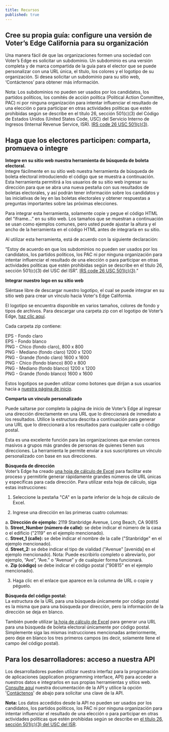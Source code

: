 ```yaml
---
title: Recursos
published: true
---
```

<a id="create-guide"></a>
## Cree su propia guía: configure una versión de Voter’s Edge California para su organización  

Una manera fácil de que las organizaciones formen una sociedad con Voter’s Edge es solicitar un subdominio. Un subdominio es una versión completa y de marca compartida de la guía para el elector que se puede personalizar con una URL única, el título, los colores y el logotipo de su organización. Si desea solicitar un subdominio para su sitio web, ‘Contáctenos’ para obtener más información.  

Nota: Los subdominios no pueden ser usados por los candidatos, los partidos políticos, los comités de acción política (Political Action Committee, PAC) ni por ninguna organización para intentar influenciar el resultado de una elección o para participar en otras actividades políticas que estén prohibidas según se describe en el título 26, sección 501(c)(3) del Código de Estados Unidos (United States Code, USC) del Servicio Interno de Ingresos (Internal Revenue Service, ISR). [IRS code 26 USC 501(c)(3)](http://1.usa.gov/1lvMCT3).  

<a id="engage-voters"></a>
## Haga que los electores participen: comparta, promueva o integre  

**Integre en su sitio web nuestra herramienta de búsqueda de boleta electoral.**  
Integre fácilmente en su sitio web nuestra herramienta de búsqueda de boleta electoral introduciendo el código que se muestra a continuación. Esta herramienta permitirá a los usuarios de su sitio web ingresar su dirección para que se abra una nueva pestaña con sus resultados de boletas electorales, y así podrán tener información sobre los candidatos y las iniciativas de ley en las boletas electorales y obtener respuestas a preguntas importantes sobre las próximas elecciones.  

Para integrar esta herramienta, solamente copie y pegue el código HTML del “iframe...” en su sitio web. Los tamaños que se muestran a continuación se usan como ejemplos comunes, pero usted puede ajustar la altura y el ancho de la herramienta en el código HTML antes de integrarla en su sitio.  

Al utilizar esta herramienta, está de acuerdo con la siguiente declaración:  

“Estoy de acuerdo en que los subdominios no pueden ser usados por los candidatos, los partidos políticos, los PAC ni por ninguna organización para intentar influenciar el resultado de una elección o para participar en otras actividades políticas que estén prohibidas según se describe en el título 26, sección 501(c)(3) del USC del ISR”. [IRS code 26 USC 501(c)(3)](http://1.usa.gov/1lvMCT3).”  

<div id="address-widgets"></div>

**Integrar nuestro logo en su sitio web**  

Siéntase libre de descargar nuestro logotipo, el cual se puede integrar en su sitio web para crear un vínculo hacia Voter's Edge California.  

El logotipo se encuentra disponible en varios tamaños, colores de fondo y tipos de archivos. Para descargar una carpeta zip con el logotipo de Voter’s Edge, [haz clic aquí](https://s3-us-west-2.amazonaws.com/ve-resources/Voter%27s+Edge+California.zip).  

Cada carpeta zip contiene:

EPS - Fondo claro  
EPS - Fondo blanco  
PNG - Chico (fondo claro), 800 x 800  
PNG - Mediano (fondo claro) 1200 x 1200  
PNG - Grande (fondo claro) 1600 x 1600  
PNG - Chico (fondo blanco) 800 x 800  
PNG - Mediano (fondo blanco) 1200 x 1200  
PNG - Grande (fondo blanco) 1600 x 1600  

Estos logotipos se pueden utilizar como botones que dirijan a sus usuarios hacia a [nuestra página de inicio](http://votersedge.org/en/ca).  

**Comparta un vínculo personalizado**  

Puede saltarse por completo la página de inicio de Voter’s Edge al ingresar una dirección directamente en una URL que lo direccionará de inmediato a los resultados. Utilice la estructura descrita a continuación para generar una URL que lo direccionará a los resultados para cualquier calle o código postal.  

Esta es una excelente función para las organizaciones que envían correos masivos a grupos más grandes de personas de quienes tienen sus direcciones. La herramienta le permite enviar a sus suscriptores un vínculo personalizado con base en sus direcciones.  

**Búsqueda de dirección**  
Voter’s Edge ha creado [una hoja de cálculo de Excel](https://s3-us-west-2.amazonaws.com/ve-resources/URL-Address+Tool.xlsx) para facilitar este proceso y permitirle generar rápidamente grandes números de URL únicas y específicas para cada dirección. Para utilizar esta hoja de cálculo, siga estas instrucciones:  

 1. Seleccione la pestaña "CA" en la parte inferior de la hoja de cálculo de Excel. 
 
 2. Ingrese una dirección en las primeras cuatro columnas:  

  a. **Dirección de ejemplo:** 2119 Stanbridge Avenue, Long Beach, CA 90815  
  b. **Street_Number (número de calle):** se debe indicar el número de la casa o el edificio ("2119" en el ejemplo mencionado).  
  c. **Street_1 (calle):** se debe indicar el nombre de la calle ("Stanbridge" en el ejemplo mencionado).  
  d. **Street_2:** se debe indicar el tipo de vialidad ("Avenue" [avenida] en el ejemplo mencionado). Nota: Puede escribirlo completo o abreviarlo, por ejemplo, “Ave”, “Ave.” o “Avenue” y de cualquier forma funcionará.  
  e. **Zip (código)** se debe indicar el código postal ("90815" en el ejemplo mencionado).  
  
 3. Haga clic en el enlace que aparece en la columna de URL o copie y péguelo.

**Búsqueda del código postal:**  
La estructura de la URL para una búsqueda únicamente por código postal es la misma que para una búsqueda por dirección, pero la información de la dirección se deja en blanco.  

También puede utilizar [la hoja de cálculo de Excel](https://s3-us-west-2.amazonaws.com/ve-resources/URL-Address+Tool.xlsx) para generar una URL para una búsqueda de boleta electoral únicamente por código postal. Simplemente siga las mismas instrucciones mencionadas anteriormente, pero deje en blanco los tres primeros campos (es decir, solamente llene el campo del código postal).  

<a id="developers"></a>
## Para los desarrolladores: acceso a nuestra API  

Los desarrolladores pueden utilizar nuestra interfaz para la programación de aplicaciones (application programming interface, API) para acceder a nuestros datos e integrarlos en sus propias herramientas y sitios web. [Consulte aquí](https://gist.github.com/maplight/3ed07b3e51f3f4b9f66f1fc596d3e572) nuestra documentación de la API y utilice la opción '[Contáctenos](http://votersedge.org/en/ca/feedback)' de abajo para solicitar una clave de la API.  

**Nota:** Los datos accedidos desde la API no pueden ser usados por los candidatos, los partidos políticos, los PAC ni por ninguna organización para intentar influenciar el resultado de una elección o para participar en otras actividades políticas que estén prohibidas según se describe en [el título 26, sección 501(c)(3) del USC del ISR](http://1.usa.gov/1lvMCT3).
